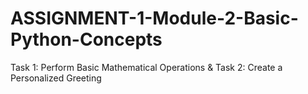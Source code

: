 # ASSIGNMENT-1-Module-2-Basic-Python-Concepts
Task 1: Perform Basic Mathematical Operations  &amp; Task 2: Create a Personalized Greeting
